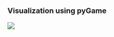 ### Visualization using pyGame

[![](https://img.youtube.com/vi/P7Ie8o3vzcA/0.jpg)](https://youtu.be/P7Ie8o3vzcA "Visualizer")
